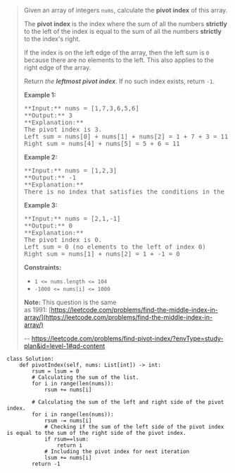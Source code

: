 > Given an array of integers `nums`, calculate the **pivot index** of this array.
> 
> The **pivot index** is the index where the sum of all the numbers **strictly** to the left of the index is equal to the sum of all the numbers **strictly** to the index's right.
> 
> If the index is on the left edge of the array, then the left sum is `0` because there are no elements to the left. This also applies to the right edge of the array.
> 
> Return _the **leftmost pivot index**_. If no such index exists, return `-1`.
> 
> **Example 1:**
> 
> <pre>**Input:** nums = [1,7,3,6,5,6]
> **Output:** 3
> **Explanation:**
> The pivot index is 3.
> Left sum = nums[0] + nums[1] + nums[2] = 1 + 7 + 3 = 11
> Right sum = nums[4] + nums[5] = 5 + 6 = 11
> </pre>
> 
> **Example 2:**
> 
> <pre>**Input:** nums = [1,2,3]
> **Output:** -1
> **Explanation:**
> There is no index that satisfies the conditions in the problem statement.</pre>
> 
> **Example 3:**
> 
> <pre>**Input:** nums = [2,1,-1]
> **Output:** 0
> **Explanation:**
> The pivot index is 0.
> Left sum = 0 (no elements to the left of index 0)
> Right sum = nums[1] + nums[2] = 1 + -1 = 0
> </pre>
> 
> **Constraints:**
> 
> *   `1 <= nums.length <= 104`
> *   `-1000 <= nums[i] <= 1000`
> 
> **Note:** This question is the same as 1991: [https://leetcode.com/problems/find-the-middle-index-in-array/](https://leetcode.com/problems/find-the-middle-index-in-array/)
>
> -- https://leetcode.com/problems/find-pivot-index/?envType=study-plan&id=level-1#qd-content

```
class Solution:
    def pivotIndex(self, nums: List[int]) -> int:
        rsum = lsum = 0
        # Calculating the sum of the list.
        for i in range(len(nums)):
            rsum += nums[i]
        
        # Calculating the sum of the left and right side of the pivot index.
        for i in range(len(nums)):
            rsum -= nums[i]
            # Checking if the sum of the left side of the pivot index is equal to the sum of the right side of the pivot index.
            if rsum==lsum:
                return i
            # Including the pivot index for next iteration
            lsum += nums[i]
        return -1

```

